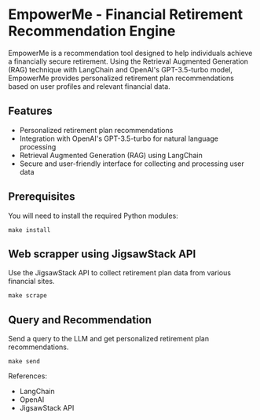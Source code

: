 # EmpowerMe - Financial Retirement Recommendation Engine

EmpowerMe is a recommendation tool designed to help individuals achieve a financially secure retirement. Using the Retrieval Augmented Generation (RAG) technique with LangChain and OpenAI's GPT-3.5-turbo model, EmpowerMe provides personalized retirement plan recommendations based on user profiles and relevant financial data.

## Features
- Personalized retirement plan recommendations
- Integration with OpenAI's GPT-3.5-turbo for natural language processing
- Retrieval Augmented Generation (RAG) using LangChain
- Secure and user-friendly interface for collecting and processing user data

## Prerequisites

You will need to install the required Python modules:
```
make install
```

## Web scrapper using JigsawStack API
Use the JigsawStack API to collect retirement plan data from various financial sites.
```
make scrape
```

## Query and Recommendation

Send a query to the LLM and get personalized retirement plan recommendations.
```
make send
```

References:
- LangChain
- OpenAI
- JigsawStack API